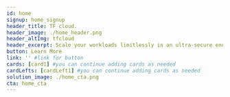 ```yaml
---
id: home
signup: home_signup
header_title: TF cloud.
header_image: ./home_header.png
header_altImg: tfcloud
header_excerpt: Scale your workloads limitlessly in an ultra-secure end-to-end environment.
button: Learn More
link: '' #link for button
cards: [card1] #you can continue adding cards as needed
cardLefts: [cardLeft1] #you can continue adding cards as needed
solution_image: ./home_cta.png
cta: home_cta
---
```

